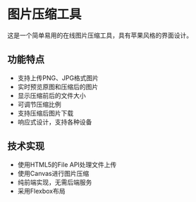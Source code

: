 # 图片压缩工具

这是一个简单易用的在线图片压缩工具，具有苹果风格的界面设计。

## 功能特点

- 支持上传PNG、JPG格式图片
- 实时预览原图和压缩后的图片
- 显示压缩前后的文件大小
- 可调节压缩比例
- 支持压缩后图片下载
- 响应式设计，支持各种设备

## 技术实现

- 使用HTML5的File API处理文件上传
- 使用Canvas进行图片压缩
- 纯前端实现，无需后端服务
- 采用Flexbox布局 
